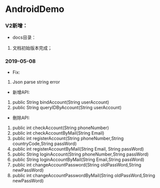# AndroidDemo

### V2新增：
- docs目录：
1. 文档初始版本完成；

### 2019-05-08
- Fix:
1. Json parse string error

- 新增API:
1. public String bindAccount(String userAccount)
2. public String queryIDByAccount(String userAccount)
- 刪除API:
1. public int checkAccount(String phoneNumber)
2. public int checkAccountByMail(String Email)
3. public int registerAccount(String phoneNumber,String countryCode,String passWord)
4. public int registerAccountByMail(String Email, String passWord)
5. public String loginAccount(String phoneNumber,String passWord)
6. public String loginAccountByMail(String Email,String passWord)
7. public int changeAccountPassword(String oldPassWord,String newPassWord)
8. public int changeAccountPasswordByMail(String oldPassWord,String newPassWord)

